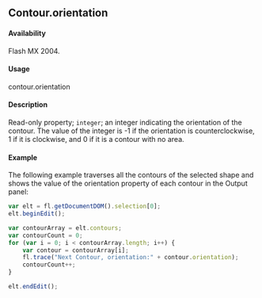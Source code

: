 ## Contour.orientation

#### Availability

Flash MX 2004.

#### Usage

contour.orientation

#### Description

Read-only property; `integer`; an integer indicating the orientation of the contour. The value of the integer is -1 if the orientation is counterclockwise, 1 if it is clockwise, and 0 if it is a contour with no area.

#### Example

The following example traverses all the contours of the selected shape and shows the value of the orientation
property of each contour in the Output panel:

```javascript
var elt = fl.getDocumentDOM().selection[0];
elt.beginEdit();

var contourArray = elt.contours;
var contourCount = 0;
for (var i = 0; i < contourArray.length; i++) {
    var contour = contourArray[i];
    fl.trace("Next Contour, orientation:" + contour.orientation);
    contourCount++;
}

elt.endEdit();
```
